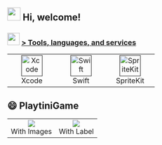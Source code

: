 <h1 align="left" id=""><h2> <img src="https://emojis.slackmojis.com/emojis/images/1588315024/8823/hyperkitty.gif?1588315024" width="30" /> Hi, welcome! </h1>


<h3> <img src="https://emojis.slackmojis.com/emojis/images/1621024394/39092/cat-roll.gif?1621024394" width="28" /> <a href=""> > Tools, languages, and services </a></h3>

<table>
  <tr>
    <td align="center" width="96">
      <a href="">
        <img src="https://developer.apple.com/assets/elements/icons/xcode-12/xcode-12-96x96_2x.png" width="48" height="48" alt="Xcode" />
      </a>
      <br>Xcode
    </td>
    <td align="center" width="96">
      <a href="">
        <img src="https://developer.apple.com/assets/elements/icons/swift/swift-96x96.png" width="48" height="48" alt="Swift" />
      </a>
      <br>Swift
    </td>
    <td align="center" width="96">
      <a href="">
        <img src="https://developer.apple.com/assets/elements/icons/spritekit/spritekit-128x128_2x.png" width="48" height="48" alt="SpriteKit" />
      </a>
      <br>SpriteKit
    </td>
  </tr>
</table>

## :smile: PlaytiniGame
<table>
  <tr>
    <td align="center">
      <a href="#macropower-tech">
        <img src="https://i.giphy.com/media/v1.Y2lkPTc5MGI3NjExMmE4YXU2bmFnOGlreXB6YWpzeW1iOGV5aTQyZThlbWVzcDZiZXNyYiZlcD12MV9pbnRlcm5hbF9naWZfYnlfaWQmY3Q9Zw/chpAxTEjOn8MhVYb0I/giphy.gif">
      </a>
      <br>With Images
    </td>
    <td align="center">
      <a href="#macropower-tech">
        <img src="https://i.giphy.com/media/v1.Y2lkPTc5MGI3NjExZnk2dDJvcWY3enZnN21oeXBnZ3dzdjdhNXEybTFtb2h1Z2d1cGtzaCZlcD12MV9pbnRlcm5hbF9naWZfYnlfaWQmY3Q9Zw/MRES5j43QGLDbb3Im2/giphy.gif">
      </a>
      <br>With Label
    </td>
  </tr>
</table>
